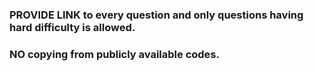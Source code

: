 ### PROVIDE LINK to every question and only questions having hard difficulty is allowed.
### NO copying from publicly available codes.
